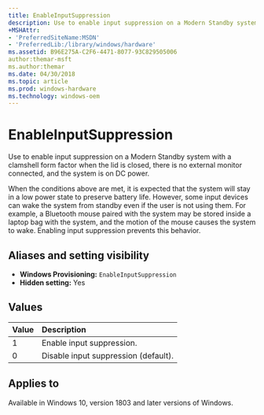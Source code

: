 ```yaml
---
title: EnableInputSuppression
description: Use to enable input suppression on a Modern Standby system with a clamshell form factor when the lid is closed, there is no external monitor connected, and the system is on DC power.
+MSHAttr: 
- 'PreferredSiteName:MSDN' 
- 'PreferredLib:/library/windows/hardware' 
ms.assetid: B96E275A-C2F6-4471-8077-93C829505006 
author:themar-msft
ms.author:themar
ms.date: 04/30/2018 
ms.topic: article 
ms.prod: windows-hardware 
ms.technology: windows-oem 
---
```

# EnableInputSuppression

Use to enable input suppression on a Modern Standby system with a clamshell form factor when the lid is closed, there is no external monitor connected, and the system is on DC power.

When the conditions above are met, it is expected that the system will stay in a low power state to preserve battery life. However, some input devices can wake the system from standby even if the user is not using them. For example, a Bluetooth mouse paired with the system may be stored inside a laptop bag with the system, and the motion of the mouse causes the system to wake. Enabling input suppression prevents this behavior.

## Aliases and setting visibility

* **Windows Provisioning:** `EnableInputSuppression`
* **Hidden setting:** Yes

## Values

| Value                 | Description                                    |
|:----------------------|:-----------------------------------------------|
| 1                     | Enable input suppression. |
| 0                     | Disable input suppression (default). |

## Applies to

Available in Windows 10, version 1803 and later versions of Windows.
